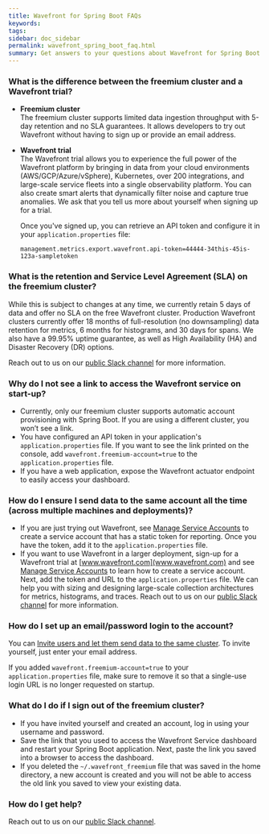 ```yaml
---
title: Wavefront for Spring Boot FAQs
keywords:
tags: 
sidebar: doc_sidebar
permalink: wavefront_spring_boot_faq.html
summary: Get answers to your questions about Wavefront for Spring Boot
---
```


### What is the difference between the freemium cluster and a Wavefront trial?
* **Freemium cluster** <br/>The freemium cluster supports limited data ingestion throughput with 5-day retention and no SLA guarantees. It allows developers to try out Wavefront without having to sign up or provide an email address.

* **Wavefront trial** <br/>The Wavefront trial allows you to experience the full power of the Wavefront platform by bringing in data from your cloud environments (AWS/GCP/Azure/vSphere), Kubernetes, over 200 integrations, and large-scale service fleets into a single observability platform. You can also create smart alerts that dynamically filter noise and capture true anomalies. We ask that you tell us more about yourself when signing up for a trial.

  Once you've signed up, you can retrieve an API token and configure it in your `application.properties` file: 
  ```
  management.metrics.export.wavefront.api-token=44444-34this-45is-123a-sampletoken
  ```

### What is the retention and Service Level Agreement (SLA) on the freemium cluster?
While this is subject to changes at any time, we currently retain 5 days of data and offer no SLA on the free Wavefront cluster. Production Wavefront clusters currently offer 18 months of full-resolution (no downsampling) data retention for metrics, 6 months for histograms, and 30 days for spans. We also have a 99.95% uptime guarantee, as well as High Availability (HA) and Disaster Recovery (DR) options.

Reach out to us on our [public Slack channel](https://www.wavefront.com/join-public-slack) for more information.

### Why do I not see a link to access the Wavefront service on start-up?

* Currently, only our freemium cluster supports automatic account provisioning with Spring Boot. If you are using a different cluster, you won’t see a link.
* You have configured an API token in your application's `application.properties` file. If you want to see the link printed on the console, add `wavefront.freemium-account=true` to the `application.properties` file.
* If you have a web application, expose the Wavefront actuator endpoint to easily access your dashboard.

### How do I ensure I send data to the same account all the time (across multiple machines and deployments)?
* If you are just trying out Wavefront, see [Manage Service Accounts](accounts.html#service-accounts) to create a service account that has a static token for reporting. Once you have the token, add it to the `application.properties` file.
* If you want to use Wavefront in a larger deployment, sign-up for a Wavefront trial at [www.wavefront.com](www.wavefront.com) and see [Manage Service Accounts](accounts.html#service-accounts) to learn how to create a service account. Next, add the token and URL to the `application.properties` file. We can help you with sizing and designing large-scale collection architectures for metrics, histograms, and traces. Reach out to us on our [public Slack channel](https://www.wavefront.com/join-public-slack) for more information.

### How do I set up an email/password login to the account?

You can [Invite users and let them send data to the same cluster](wavefront_springboot.html#optional-custom-configurations). To invite yourself, just enter your email address. 
 
If you added `wavefront.freemium-account=true` to your `application.properties` file, make sure to remove it so that a single-use login URL is no longer requested on startup.

### What do I do if I sign out of the freemium cluster?

* If you have invited yourself and created an account, log in using your username and password.
* Save the link that you used to access the Wavefront Service dashboard and restart your Spring Boot application. Next, paste the link you saved into a browser to access the dashboard.
* If you deleted the `~/.wavefront_freemium` file that was saved in the home directory, a new account is created and you will not be able to access the old link you saved to view your existing data.

### How do I get help?
Reach out to us on our [public Slack channel](https://www.wavefront.com/join-public-slack).
